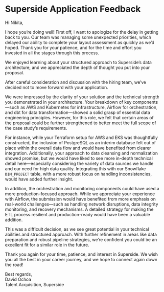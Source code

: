 # Superside Application Feedback

Hi Nikita,

I hope you’re doing well! First off, I want to apologize for the delay in getting back to you. Our team was managing some unexpected priorities, which delayed our ability to complete your layout assessment as quickly as we’d hoped. Thank you for your patience, and for the time and effort you invested in all the stages through this process.

We enjoyed learning about your structured approach to Superside’s data architecture, and we appreciated the depth of thought you put into your proposal.

After careful consideration and discussion with the hiring team, we’ve decided not to move forward with your application.

We were impressed by the clarity of your solution and the technical strength you demonstrated in your architecture. Your breakdown of key components—such as AWS and Kubernetes for infrastructure, Airflow for orchestration, and dbt for data transformation—showed a solid grasp of essential data engineering principles. However, for this role, we felt that certain areas of the proposal could be further strengthened to better meet the full scope of the case study’s requirements.

For instance, while your Terraform setup for AWS and EKS was thoughtfully constructed, the inclusion of PostgreSQL as an interim database felt out of place within the overall data flow and would have benefited from clearer integration. Additionally, your approach to data cleansing and normalization showed promise, but we would have liked to see more in-depth technical detail here—especially considering the variety of data sources we handle and our need for high data quality. Integrating this with our Snowflake `DIM_PROJECT` table, with a more robust focus on handling inconsistencies, would have added further insight.

In addition, the orchestration and monitoring components could have used a more production-focused approach. While we appreciate your experience with Airflow, the submission would have benefited from more emphasis on real-world challenges—such as handling network disruptions, data integrity monitoring, and recovery mechanisms. A detailed strategy for making the ETL process resilient and production-ready would have been a valuable addition.

This was a difficult decision, as we see great potential in your technical abilities and structured approach. With further refinement in areas like data preparation and robust pipeline strategies, we’re confident you could be an excellent fit for a similar role in the future.

Thank you again for your time, patience, and interest in Superside. We wish you all the best in your career journey, and we hope to connect again down the road!

Best regards,  
David Ochoa  
Talent Acquisition, Superside